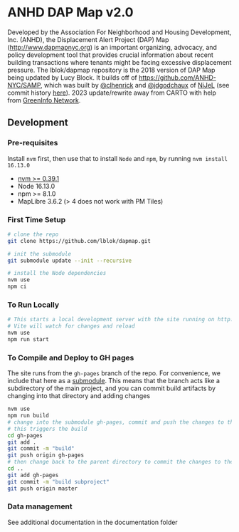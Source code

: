 # ANHD DAP Map v2.0

Developed by the Association For Neighborhood and Housing Development, Inc. (ANHD), the Displacement Alert Project (DAP) Map (http://www.dapmapnyc.org) is an important organizing, advocacy, and policy development tool that provides crucial information about recent building transactions where tenants might be facing excessive displacement pressure. The lblok/dapmap repository is the 2018 version of DAP Map being updated by Lucy Block. It builds off of https://github.com/ANHD-NYC/SAMP, which was built by <a href="https://github.com/clhenrick">@clhenrick</a> and <a href="https://github.com/jdgodchaux">@jdgodchaux</a> of <a href="http://nijel.org">NiJeL</a> (see commit history [here](https://github.com/ANHD-NYC/SAMP/commits/master)). 2023 update/rewrite away from CARTO with help from [GreenInfo Network](https://www.greeninfo.org).


## Development

### Pre-requisites

Install `nvm` first, then use that to install `Node` and `npm`, by running `nvm install 16.13.0`

* [nvm >= 0.39.1](https://github.com/nvm-sh/nvm)
* Node 16.13.0
* npm >= 8.1.0
* MapLibre 3.6.2 (> 4 does not work with PM Tiles)

### First Time Setup
```bash
# clone the repo 
git clone https://github.com/lblok/dapmap.git

# init the submodule
git submodule update --init --recursive

# install the Node dependencies
nvm use 
npm ci
```

### To Run Locally
```bash
# This starts a local development server with the site running on http://127.0.0.1:5173/
# Vite will watch for changes and reload
nvm use
npm run start
```

### To Compile and Deploy to GH pages

The site runs from the `gh-pages` branch of the repo. For convenience, we include that here as a [submodule](https://git-scm.com/book/en/v2/Git-Tools-Submodules). This means that the branch acts like a subdirectory of the main project, and you can commit build artifacts by changing into that directory and adding changes 

```bash
nvm use
npm run build
# change into the submodule gh-pages, commit and push the changes to the gh-pages branch
# this triggers the build 
cd gh-pages
git add .
git commit -m "build"
git push origin gh-pages
# then change back to the parent directory to commit the changes to the submodule
cd ..
git add gh-pages
git commit -m "build subproject"
git push origin master
```

### Data management
See additional documentation in the documentation folder